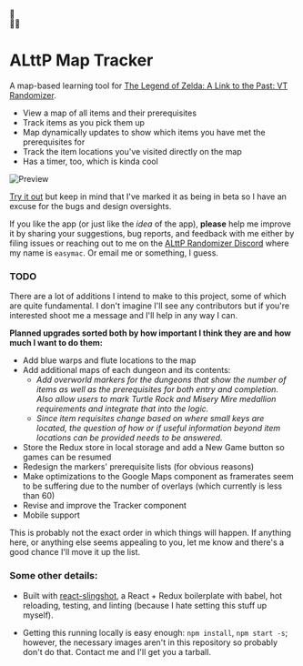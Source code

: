 🔺  
🔺🔺

# ALttP Map Tracker

A map-based learning tool for [The Legend of Zelda: A Link to the Past: VT Randomizer](http://vt.alttp.run/).

 * View a map of all items and their prerequisites
 * Track items as you pick them up
 * Map dynamically updates to show which items you have met the prerequisites for
 * Track the item locations you've visited directly on the map
 * Has a timer, too, which is kinda cool

![Preview](http://i.imgur.com/4KMm89k.png)

[Try it out](http://alttp.teamthebestteam.org/) but keep in mind that I've marked it as being in beta so I have an excuse for the bugs and design oversights.

If you like the app (or just like the *idea* of the app), **please** help me improve it by sharing your suggestions, bug reports, and feedback with me either by filing issues or reaching out to me on the [ALttP Randomizer Discord](https://discord.gg/YYEW4Gt) where my name is `easymac`. Or email me or something, I guess.

### TODO

There are a lot of additions I intend to make to this project, some of which are quite fundamental. I don't imagine I'll see any contributors but if you're interested shoot me a message and I'll help in any way I can.

**Planned upgrades sorted both by how important I think they are and how much I want to do them:**

 * Add blue warps and flute locations to the map
 * Add additional maps of each dungeon and its contents:
   * *Add overworld markers for the dungeons that show the number of items as well as the prerequisites for both entry and completion. Also allow users to mark Turtle Rock and Misery Mire medallion requirements and integrate that into the logic.*
   * *Since item requisites change based on where small keys are located, the question of how or if useful information beyond item locations can be provided needs to be answered.*
 * Store the Redux store in local storage and add a New Game button so games can be resumed
 * Redesign the markers' prerequisite lists (for obvious reasons)
 * Make optimizations to the Google Maps component as framerates seem to be suffering due to the number of overlays (which currently is less than 60)
 * Revise and improve the Tracker component
 * Mobile support

This is probably not the exact order in which things will happen. If anything here, or anything else seems appealing to you, let me know and there's a good chance I'll move it up the list.

### Some other details:

* Built with [react-slingshot](https://github.com/coryhouse/react-slingshot), a React + Redux boilerplate with babel, hot reloading, testing, and linting (because I hate setting this stuff up myself).

* Getting this running locally is easy enough:
`npm install`, `npm start -s`; however, the necessary images aren't in this repository so probably don't do that. Contact me and I'll get you a tarball. 
